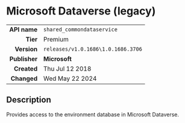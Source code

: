 # Microsoft Dataverse (legacy)
| | |
|-:|-|
|**API name**|`shared_commondataservice`|
|**Tier**|Premium|
|**Version**|`releases/v1.0.1686\1.0.1686.3706`|
|**Publisher**|**Microsoft**|
|**Created**|Thu Jul 12 2018|
|**Changed**|Wed May 22 2024|

## Description
Provides access to the environment database in Microsoft Dataverse.

